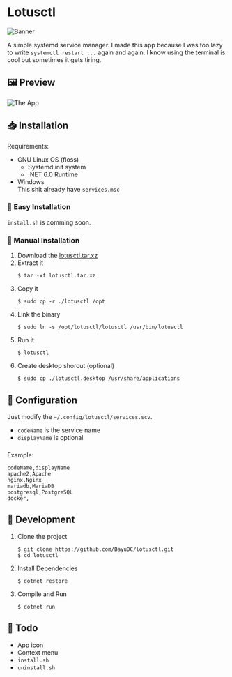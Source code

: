 # Lotusctl

![Banner](https://media.discordapp.net/attachments/946013429200723989/1043883049642885251/Frame_2.png)

A simple systemd service manager.
I made this app because I was too lazy to write `systemctl restart ...` again and again.
I know using the terminal is cool but sometimes it gets tiring.

## 🖼️ Preview

![The App](https://media.discordapp.net/attachments/946013429200723989/1043829198088847420/image.png)

## 📥 Installation

Requirements:

-   GNU Linux OS (floss)
    -   Systemd init system
    -   .NET 6.0 Runtime
-   Windows  
    This shit already have `services.msc`

### 🙂 Easy Installation

`install.sh` is comming soon.

### 💪 Manual Installation

1.  Download the [lotusctl.tar.xz](https://github.com/BayuDC/lotusctl/releases)
2.  Extract it
    ```
    $ tar -xf lotusctl.tar.xz
    ```
3.  Copy it
    ```
    $ sudo cp -r ./lotusctl /opt
    ```
4.  Link the binary
    ```
    $ sudo ln -s /opt/lotusctl/lotusctl /usr/bin/lotusctl
    ```
5.  Run it
    ```
    $ lotusctl
    ```
6.  Create desktop shorcut (optional)
    ```
    $ sudo cp ./lotusctl.desktop /usr/share/applications
    ```

## 🔧 Configuration

Just modify the `~/.config/lotusctl/services.scv`.

-   `codeName` is the service name
-   `displayName` is optional

###

Example:

```
codeName,displayName
apache2,Apache
nginx,Nginx
mariadb,MariaDB
postgresql,PostgreSQL
docker,
```

## 🚧 Development

1.  Clone the project
    ```
    $ git clone https://github.com/BayuDC/lotusctl.git
    $ cd lotusctl
    ```
2.  Install Dependencies
    ```
    $ dotnet restore
    ```
3.  Compile and Run
    ```
    $ dotnet run
    ```

## 📑 Todo

-   App icon
-   Context menu
-   `install.sh`
-   `uninstall.sh`

